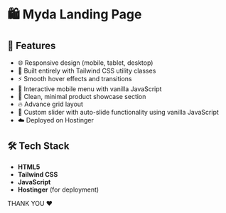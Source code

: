 # 🛍️ Myda Landing Page

## 📌 Features

- 🌐 Responsive design (mobile, tablet, desktop)
- 🎨 Built entirely with Tailwind CSS utility classes
- ⚡ Smooth hover effects and transitions
- 🧭 Interactive mobile menu with vanilla JavaScript
- 🛒 Clean, minimal product showcase section
- 🔥 Advance grid layout
- 🚀 Custom slider with auto-slide functionality using vanilla JavaScript
- ☁️ Deployed on Hostinger

## 🛠️ Tech Stack

- **HTML5**
- **Tailwind CSS**
- **JavaScript**
- **Hostinger** (for deployment)


THANK YOU ❤
